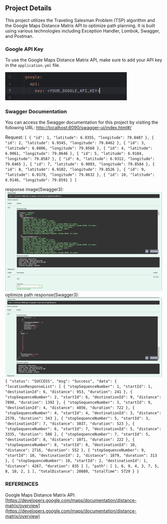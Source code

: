 ## Project Details

This project utilizes the Traveling Salesman Problem (TSP) algorithm and the Google Maps Distance Matrix API to optimize path planning. It is built using various technologies including Exception Handler, Lombok, Swagger, and Postman.

### Google API Key

To use the Google Maps Distance Matrix API, make sure to add your API key in the `application.yml` file.

![apiKey.png](src%2Fmain%2Fresources%2Fimages%2FapiKey.png)

### Swagger Documentation

You can access the Swagger documentation for this project by visiting the following URL: [http://localhost:8090/swagger-ui/index.html#/](http://localhost:8090/swagger-ui/index.html#/)

Request:
`[
    {
        "id": 1,
        "latitude": 6.9355,
        "longitude": 79.8487
    },
    {
        "id": 2,
        "latitude": 6.9345,
        "longitude": 79.8462
    },
    {
        "id": 3,
        "latitude": 6.8806,
        "longitude": 79.8568
    },
    {
        "id": 4,
        "latitude": 6.9061,
        "longitude": 79.8646
    },
    {
        "id": 5,
        "latitude": 6.9104,
        "longitude": 79.8587
    },
    {
        "id": 6,
        "latitude": 6.9312,
        "longitude": 79.8465
    },
    {
        "id": 7,
        "latitude": 6.9093,
        "longitude": 79.8584
    },
    {
        "id": 8,
        "latitude": 6.9102,
        "longitude": 79.8526
    },
    {
        "id": 9,
        "latitude": 6.9179,
        "longitude": 79.8632
    },
    {
        "id": 10,
        "latitude": 6.9146,
        "longitude": 79.8591
    }
]`

response image(Swagger3): ![response.png](src%2Fmain%2Fresources%2Fimages%2Fresponse.png)
optimize path response(Swagger3):![optimize_path.png](src%2Fmain%2Fresources%2Fimages%2Foptimize_path.png)
`{
    "status": "SUCCESS",
    "msg": "Success",
    "data": {
        "locationResponseList": [
            {
                "stopSequenceNumber": 1,
                "startId": 1,
                "destinationId": 6,
                "distance": 953,
                "duration": 241
            },
            {
                "stopSequenceNumber": 2,
                "startId": 6,
                "destinationId": 9,
                "distance": 7890,
                "duration": 1392
            },
            {
                "stopSequenceNumber": 3,
                "startId": 9,
                "destinationId": 4,
                "distance": 4856,
                "duration": 722
            },
            {
                "stopSequenceNumber": 4,
                "startId": 4,
                "destinationId": 3,
                "distance": 2570,
                "duration": 343
            },
            {
                "stopSequenceNumber": 5,
                "startId": 3,
                "destinationId": 7,
                "distance": 3037,
                "duration": 523
            },
            {
                "stopSequenceNumber": 6,
                "startId": 7,
                "destinationId": 5,
                "distance": 3335,
                "duration": 586
            },
            {
                "stopSequenceNumber": 7,
                "startId": 5,
                "destinationId": 8,
                "distance": 1071,
                "duration": 222
            },
            {
                "stopSequenceNumber": 8,
                "startId": 8,
                "destinationId": 10,
                "distance": 2716,
                "duration": 552
            },
            {
                "stopSequenceNumber": 9,
                "startId": 10,
                "destinationId": 2,
                "distance": 1879,
                "duration": 313
            },
            {
                "stopSequenceNumber": 10,
                "startId": 2,
                "destinationId": 1,
                "distance": 4267,
                "duration": 835
            }
        ],
        "path": [
            1,
            6,
            9,
            4,
            3,
            7,
            5,
            8,
            10,
            2,
            1
        ],
        "totalDistance": 20880,
        "totalTime": 5729
    }
}`


### REFERENCES
Google Maps Distance Matrix API: [https://developers.google.com/maps/documentation/distance-matrix/overview](https://developers.google.com/maps/documentation/distance-matrix/overview)